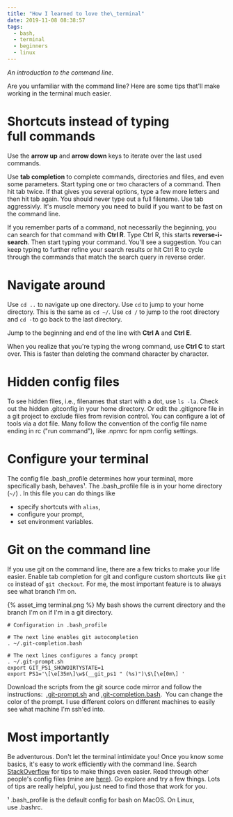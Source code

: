 ```yaml
---
title: "How I learned to love the\_terminal"
date: 2019-11-08 08:38:57
tags: 
  - bash, 
  - terminal
  - beginners
  - linux
---
```

*An introduction to the command line.*

Are you unfamiliar with the command line? Here are some tips that'll make working in the terminal much easier.

# Shortcuts instead of typing full commands

Use the **arrow up** and **arrow down** keys to iterate over the last used commands. 

Use **tab completion** to complete commands, directories and files, and even some parameters. Start typing one or two characters of a command. Then hit tab twice. If that gives you several options, type a few more letters and then hit tab again. You should never type out a full filename. Use tab aggressivly. It's muscle memory you need to build if you want to be fast on the command line.

If you remember parts of a command, not necessarily the beginning, you can search for that command with **Ctrl R**. Type Ctrl R, this starts **reverse-i-search**. Then start typing your command. You'll see a suggestion. You can keep typing to further refine your search results or hit Ctrl R to cycle through the commands that match the search query in reverse order. 

# Navigate around

Use `cd ..` to navigate up one directory. Use `cd` to jump to your home directory. This is the same as `cd ~/`. Use `cd /` to jump to the root directory and `cd -` to go back to the last directory. 

Jump to the beginning and end of the line with **Ctrl A** and **Ctrl E**.

When you realize that you're typing the wrong command, use **Ctrl C** to start over. This is faster than deleting the command character by character.  

# Hidden config files

To see hidden files, i.e., filenames that start with a dot, use `ls -la`. Check out the hidden .gitconfig in your home directory. Or edit the .gitignore file in a git project to exclude files from revision control. You can configure a lot of tools via a dot file. Many follow the convention of the config file name ending in rc ("run command"), like .npmrc for npm config settings. 

# Configure your terminal

The config file .bash_profile determines how your terminal, more specifically bash, behaves¹. The .bash_profile file is in your home directory (`~/`) . In this file you can do things like

* specify shortcuts with `alias`,
* configure your prompt, 
* set environment variables.

# Git on the command line

If you use git on the command line, there are a few tricks to make your life easier. Enable tab completion for git and configure custom shortcuts like `git co` instead of `git checkout`. For me, the most important feature is to always see what branch I'm on. 

{% asset_img terminal.png %}
My bash shows the current directory and the branch I'm on if I'm in a git directory.

```
# Configuration in .bash_profile

# The next line enables git autocompletion
. ~/.git-completion.bash

# The next lines configures a fancy prompt
. ~/.git-prompt.sh
export GIT_PS1_SHOWDIRTYSTATE=1
export PS1='\[\e[35m\]\w$(__git_ps1 " (%s)")\$\[\e[0m\] '
```

Download the scripts from the git source code mirror and follow the instructions:  [.git-prompt.sh](https://github.com/git/git/blob/master/contrib/completion/git-prompt.sh) and [.git-completion.bash](https://github.com/git/git/blob/master/contrib/completion/git-completion.bash). 
You can change the color of the prompt. I use different colors on different machines to easily see what machine I'm ssh'ed into.

# Most importantly 

Be adventurous. Don't let the terminal intimidate you! Once you know some basics, it's easy to work efficiently with the command line. Search [StackOverflow](https://stackoverflow.com/questions/tagged/command-line) for tips to make things even easier. Read through other people's config files (mine are [here](https://github.com/fhinkel/configs)). Go explore and try a few things. Lots of tips are really helpful, you just need to find those that work for you.


¹ .bash_profile is the default config for bash on MacOS. On Linux, use .bashrc.
